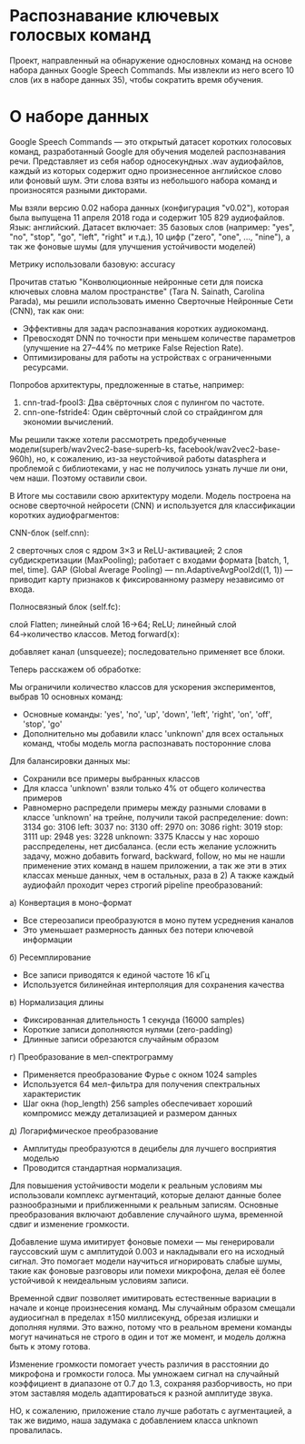 # Распознавание ключевых голосвых команд
Проект, направленный на обнаружение однословных команд на основе набора данных Google Speech Commands. Мы извлекли из него всего 10 слов (их в наборе данных 35), чтобы сократить время обучения.

# О наборе данных

Google Speech Commands — это открытый датасет коротких голосовых команд, разработанный Google для обучения моделей распознавания речи. Представляет из себя набор односекундных .wav аудиофайлов, каждый из которых содержит одно произнесенное английское слово или фоновый шум. Эти слова взяты из небольшого набора команд и произносятся разными дикторами. 

Мы взяли версию 0.02 набора данных (конфигурация "v0.02"), которая была выпущена 11 апреля 2018 года и содержит 105 829 аудиофайлов.
Язык: английский.
Датасет включает: 35 базовых слов (например: "yes", "no", "stop", "go", "left", "right" и т.д.), 10 цифр ("zero", "one", ..., "nine"), а так же фоновые шумы (для улучшения устойчивости моделей)

Метрику использовали базовую: accuracy

Прочитав статью "Конволюционные нейронные сети для поиска ключевых словна малом пространстве" (Tara N. Sainath, Carolina Parada), мы решили использовать именно Сверточные Нейронные Сети (CNN), так как они:
- Эффективны для задач распознавания коротких аудиокоманд.
- Превосходят DNN по точности при меньшем количестве параметров (улучшение на 27–44% по метрике False Rejection Rate).
- Оптимизированы для работы на устройствах с ограниченными ресурсами.

Попробов архитектуры, предложенные в статье, например:
  1. cnn-trad-fpool3: Два свёрточных слоя с пулингом по частоте.
  2. cnn-one-fstride4: Один свёрточный слой со страйдингом для экономии вычислений.

Мы решили также хотели рассмотреть предобученные модели(superb/wav2vec2-base-superb-ks, facebook/wav2vec2-base-960h), но, к сожалению, из-за неустойчивой работы datasphera и проблемой с библиотеками, у нас не получилось узнать лучше ли они, чем наши. Поэтому оставили свои.

В Итоге мы составили свою архитектуру модели. 
Модель построена на основе сверточной нейросети (CNN) и используется для классификации коротких аудиофрагментов:

CNN-блок (self.cnn):

2 сверточных слоя с ядром 3×3 и ReLU-активацией;
2 слоя субдискретизации (MaxPooling);
работает с входами формата [batch, 1, mel, time].
GAP (Global Average Pooling) — nn.AdaptiveAvgPool2d((1, 1)) — приводит карту признаков к фиксированному размеру независимо от входа.

Полносвязный блок (self.fc):

слой Flatten;
линейный слой 16→64;
ReLU;
линейный слой 64→количество классов.
Метод forward(x):

добавляет канал (unsqueeze);
последовательно применяет все блоки.

Теперь расскажем об обработке: 

Мы ограничили количество классов для ускорения экспериментов, выбрав 10 основных команд:
- Основные команды: 'yes', 'no', 'up', 'down', 'left', 'right', 'on', 'off', 'stop', 'go'
- Дополнительно мы добавили класс 'unknown' для всех остальных команд, чтобы модель могла распознавать посторонние слова

Для балансировки данных мы:
- Сохранили все примеры выбранных классов
- Для класса 'unknown' взяли только 4% от общего количества примеров 
- Равномерно распредели примеры между разными словами в классе 'unknown'
на трейне, получили такой распределение:
down: 3134
go: 3106
left: 3037
no: 3130
off: 2970
on: 3086
right: 3019
stop: 3111
up: 2948
yes: 3228
unknown: 3375
Классы у нас хорошо расспределены, нет дисбаланса. 
  (если есть желание усложнить задачу, можно добавить forward, backward, follow, но мы не нашли применение этих команд в нашем приложении, а так же эти в этих классах меньше данных, чем в остальных, раза в 2)
А также каждый аудиофайл проходит через строгий pipeline преобразований:

а) Конвертация в моно-формат
- Все стереозаписи преобразуются в моно путем усреднения каналов
- Это уменьшает размерность данных без потери ключевой информации

б) Ресемплирование
- Все записи приводятся к единой частоте 16 кГц
- Используется билинейная интерполяция для сохранения качества

в) Нормализация длины
- Фиксированная длительность 1 секунда (16000 samples)
- Короткие записи дополняются нулями (zero-padding)
- Длинные записи обрезаются случайным образом

г) Преобразование в мел-спектрограмму
- Применяется преобразование Фурье с окном 1024 samples
- Используется 64 мел-фильтра для получения спектральных характеристик
- Шаг окна (hop_length) 256 samples обеспечивает хороший компромисс между детализацией и размером данных

д) Логарифмическое преобразование
- Амплитуды преобразуются в децибелы для лучшего восприятия моделью
- Проводится стандартная нормализация.

Для повышения устойчивости модели к реальным условиям мы использовали комплекс аугментаций, которые делают данные более разнообразными и приближенными к реальным записям. Основные преобразования включают добавление случайного шума, временной сдвиг и изменение громкости.  

Добавление шума имитирует фоновые помехи — мы генерировали гауссовский шум с амплитудой 0.003 и накладывали его на исходный сигнал. Это помогает модели научиться игнорировать слабые шумы, такие как фоновые разговоры или помехи микрофона, делая её более устойчивой к неидеальным условиям записи.  

Временной сдвиг позволяет имитировать естественные вариации в начале и конце произнесения команд. Мы случайным образом смещали аудиосигнал в пределах ±150 миллисекунд, обрезая излишки и дополняя нулями. Это важно, потому что в реальном времени команды могут начинаться не строго в один и тот же момент, и модель должна быть к этому готова.  

Изменение громкости помогает учесть различия в расстоянии до микрофона и громкости голоса. Мы умножаем сигнал на случайный коэффициент в диапазоне от 0.7 до 1.3, сохраняя разборчивость, но при этом заставляя модель адаптироваться к разной амплитуде звука.  

НО, к сожалению, приложение стало лучше работать с аугментацией, а так же видимо, наша задумака с добавлением класса unknown провалилась.
